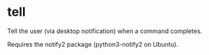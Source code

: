# tell
Tell the user (via desktop notification) when a command completes.

Requires the notify2 package (python3-notify2 on Ubuntu).
